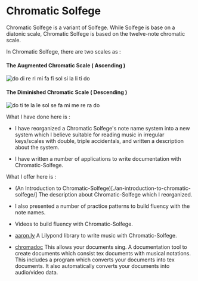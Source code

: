 
Chromatic Solfege
==================

Chromatic Solfege is a variant of Solfege. While Solfege is base on a diatonic
scale, Chromatic Solfege is based on the twelve-note chromatic scale.

In Chromatic Solfege, there are two scales as :

#### The Augmented Chromatic Scale ( Ascending )

![do di re ri mi fa fi sol si la li ti do](./an-introduction-to-chromatic-solfege/doc/solfege-aug.png)

#### The Diminished Chromatic Scale ( Descending ) 

![do ti te la le sol se fa mi me re ra do](./an-introduction-to-chromatic-solfege/doc/solfege-dim.png)

What I have done here is :

- I have reorganized a Chromatic Solfege's note name system into a new system
  which I believe suitable for reading music in irregular keys/scales with
  double, triple accidentals, and written a description about the system.

- I have written a number of applications to write documentation with
  Chromatic-Solfege.

What I offer here is :

- (An Introduction to
  Chromatic-Solfege)[./an-introduction-to-chromatic-solfege/] The description
  about Chromatic-Solfege which I reorganized.
  
- I also presented a number of practice patterns to build fluency with the note
  names.

- Videos to build fluency with Chromatic-Solfege.

- [aaron.ly](./chromadoc/lib-ly/aaron) A Lilypond library to write music with
  Chromatic-Solfege.

- [chromadoc](chromadoc) This allows your documents sing. A documentation tool
  to create documents which consist tex documents with musical notations. This
  includes a program which converts your documents into tex documents. It also
  automatically converts your documents into audio/video data.


[modeline]: # ( vim: set spell fo+=a path+=../ suffixesadd+=.md: )
